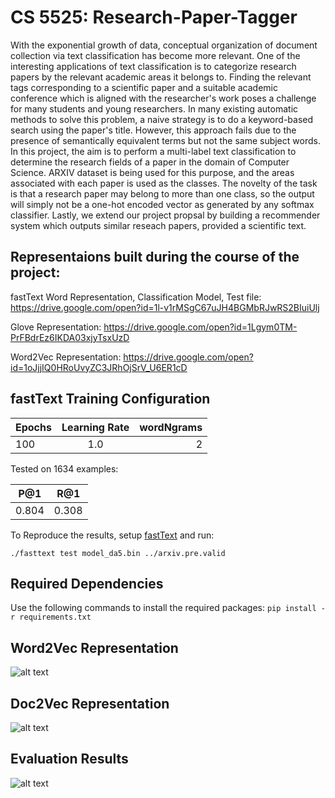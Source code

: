 # CS 5525: Research-Paper-Tagger
With the exponential growth of data, conceptual organization of document collection via text classification has become more relevant. One of the interesting applications of text classification is to categorize research papers by the relevant academic areas it belongs to. Finding the relevant tags corresponding to a scientific paper and a suitable academic conference which is aligned with the researcher's work poses a challenge for many students and young researchers. In many existing automatic methods to solve this problem, a naive strategy is to do a keyword-based search using the paper's title. However, this approach fails due to the presence of semantically equivalent terms but not the same subject words. In this project, the aim is to perform a multi-label text classification to determine the research fields of a paper in the domain of Computer Science. ARXIV dataset is being used for this purpose, and the areas associated with each paper is used as the classes. The novelty of the task is that a research paper may belong to more than one class, so the output will simply not be a one-hot encoded vector as generated by any softmax classifier. Lastly, we extend our project propsal by building a recommender system which outputs similar reseach papers, provided a scientific text.
## Representaions built during the course of the project:
fastText Word Representation, Classification Model, Test file: https://drive.google.com/open?id=1l-v1rMSgC67uJH4BGMbRJwRS2BIuiUlj

Glove Representation: https://drive.google.com/open?id=1Lgym0TM-PrFBdrEz6IKDA03xjyTsxUzD

Word2Vec Representation: https://drive.google.com/open?id=1oJjjIQ0HRoUvyZC3JRhOjSrV_U6ER1cD 


## fastText Training Configuration
| Epochs        | Learning Rate | wordNgrams  |
| ------------- |:-------------:| -----------:|
| 100           | 1.0           | 2           |

Tested on 1634 examples:


| P@1        | R@1 |
| ---------- |:---:|
| 0.804      | 0.308|

To Reproduce the results, setup [fastText](https://fasttext.cc/docs/en/support.html) and run:

`./fasttext test model_da5.bin ../arxiv.pre.valid`

## Required Dependencies
Use the following commands to install the required packages:
`pip install -r requirements.txt`

## Word2Vec Representation
![alt text](https://github.com/namanahuja/Research-Paper-Tagger/blob/master/media/w2v.png)
## Doc2Vec Representation
![alt text](https://github.com/namanahuja/Research-Paper-Tagger/blob/master/media/doc2vec.png)
## Evaluation Results
![alt text](https://github.com/namanahuja/Research-Paper-Tagger/blob/master/media/results1.jpg)
